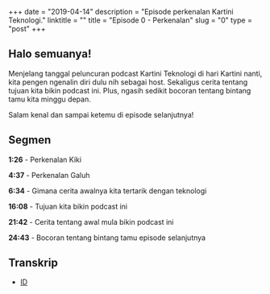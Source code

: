 +++
date = "2019-04-14"
description = "Episode perkenalan Kartini Teknologi."
linktitle = ""
title = "Episode 0 - Perkenalan"
slug = "0"
type = "post"
+++

## Halo semuanya!

Menjelang tanggal peluncuran podcast Kartini Teknologi di hari Kartini nanti, kita pengen ngenalin diri dulu nih sebagai host. Sekaligus cerita tentang tujuan kita bikin podcast ini. Plus, ngasih sedikit bocoran tentang bintang tamu kita minggu depan.

Salam kenal dan sampai ketemu di episode selanjutnya!

<div class="audioplayer">
    <audio>
        <source src="https://anchor.fm/s/9cae1b8/podcast/play/2925624/https%3A%2F%2Fd3ctxlq1ktw2nl.cloudfront.net%2Fproduction%2F2019-3-13%2F12787236-44100-2-7c2e94f029c49.mp3" rel="preload" as="audio">
    </audio>
</div>

<!-- <iframe src="https://anchor.fm/kartini-teknologi/embed/episodes/Episode-0-e3npjo" height="102px" width="400px" frameborder="0" scrolling="no"></iframe> -->

## Segmen

**1:26** - Perkenalan Kiki

**4:37** - Perkenalan Galuh

**6:34** - Gimana cerita awalnya kita tertarik dengan teknologi

**16:08** - Tujuan kita bikin podcast ini

**21:42** - Cerita tentang awal mula bikin podcast ini

**24:43** - Bocoran tentang bintang tamu episode selanjutnya

## Transkrip

- [ID](transcript)
